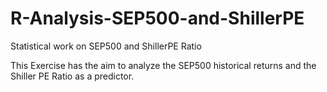 # R-Analysis-SEP500-and-ShillerPE

Statistical work on SEP500 and ShillerPE Ratio

This Exercise has the aim to analyze the SEP500 historical returns and the Shiller PE Ratio as a predictor.
